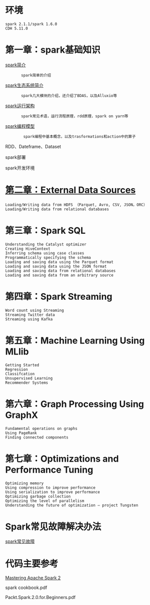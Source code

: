 # 环境
    
    spark 2.1.1/spark 1.6.0
    CDH 5.11.0

# 第一章：spark基础知识

   [spark简介](https://github.com/jimmy-src/spark-learning/blob/master/%E7%AC%AC%E4%B8%80%E7%AB%A0%EF%BC%9Aspark%E5%9F%BA%E7%A1%80%E7%9F%A5%E8%AF%86/spark%E7%AE%80%E4%BB%8B.md)
        
           spark简单的介绍
        
   [spark生态系统简介](https://github.com/jimmy-src/spark-learning/blob/master/%E7%AC%AC%E4%B8%80%E7%AB%A0%EF%BC%9Aspark%E5%9F%BA%E7%A1%80%E7%9F%A5%E8%AF%86/spark%E7%94%9F%E6%80%81%E7%B3%BB%E7%BB%9F%E7%AE%80%E4%BB%8B.md)
   
           spark几大模块的介绍，还介绍了BDAS，以及Alluxio等
   
   [spark运行架构](https://github.com/jimmy-src/spark-learning/blob/master/%E7%AC%AC%E4%B8%80%E7%AB%A0%EF%BC%9Aspark%E5%9F%BA%E7%A1%80%E7%9F%A5%E8%AF%86/spark%E8%BF%90%E8%A1%8C%E6%9E%B6%E6%9E%84.md)
   
           spark常见术语，运行流程原理，rdd原理，spark on yarn等
   
   [spark编程模型](https://github.com/jimmy-src/spark-learning/blob/master/%E7%AC%AC%E4%B8%80%E7%AB%A0%EF%BC%9Aspark%E5%9F%BA%E7%A1%80%E7%9F%A5%E8%AF%86/spark%E7%BC%96%E7%A8%8B%E6%A8%A1%E5%9E%8B.md)
   
            spark编程中基本概念，以及trasformations和action中的算子
   
   RDD、Dateframe、Dataset
   
   spark部署
   
   spark开发环境

# [第二章：External Data Sources](https://github.com/jimmy-src/spark-learning/tree/master/%E7%AC%AC%E4%BA%8C%E7%AB%A0%EF%BC%9AExternal%20Data%20Sources)

    Loading/Writing data from HDFS （Parquet, Avro, CSV, JSON，ORC）
    Loading/Writing data from relational databases 
    
# 第三章：Spark SQL

    Understanding the Catalyst optimizer 
    Creating HiveContext 
    Inferring schema using case classes 
    Programmatically specifying the schema 
    Loading and saving data using the Parquet format 
    Loading and saving data using the JSON format 
    Loading and saving data from relational databases 
    Loading and saving data from an arbitrary source 
    
# 第四章：Spark Streaming

    Word count using Streaming 
    Streaming Twitter data 
    Streaming using Kafka
    
# 第五章：Machine Learning Using MLlib

    Getting Started
    Regression
    Classifcation
    Unsupervised Learning
    Recommender Systems
    
# 第六章：Graph Processing Using GraphX

    Fundamental operations on graphs 
    Using PageRank 
    Finding connected components
    
# 第七章：Optimizations and Performance Tuning

    Optimizing memory 
    Using compression to improve performance 
    Using serialization to improve performance 
    Optimizing garbage collection 
    Optimizing the level of parallelism 
    Understanding the future of optimization – project Tungsten
    

# Spark常见故障解决办法

[spark常见故障](https://github.com/jimmy-src/troubleshooting-and-optimization/blob/master/Spark%E5%B8%B8%E8%A7%81%E6%95%85%E9%9A%9C%E5%A4%84%E7%90%86/spark%E5%B8%B8%E8%A7%81%E6%95%85%E9%9A%9C.md)

# 代码主要参考

[Mastering Apache Spark 2](https://www.gitbook.com/book/jaceklaskowski/mastering-apache-spark/details)

spark cookbook.pdf

Packt.Spark.2.0.for.Beginners.pdf
    
